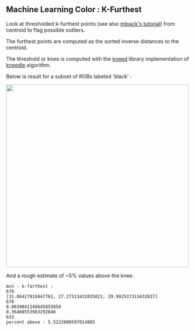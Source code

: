 

## Machine Learning Color : K-Furthest

Look at thresholded k-furthest points (see also [mlpack's tutorial](https://github.com/mlpack/mlpack/blob/master/doc/tutorials/approx_kfn.md)) from centroid to flag possible outliers.

The furthest points are computed as the sorted inverse distances to the centroid.

The threshold or knee is computed with the [kneed](https://pypi.org/project/kneed/) library implementation of [kneedle](https://raghavan.usc.edu/papers/kneedle-simplex11.pdf) algorithm.

Below is result for a subset of RGBs labeled 'black' :

<img src="mcn_kfurthest_01.jpg" width=500px>

And a rough estimate of ~5% values above the knee.

```
mcn - k-farthest :
670
[31.86417910447761, 27.27313432835821, 29.992537313432837]
670
0.0039041140645855858
0.36408553983292846
633
percent above : 5.5223880597014885
```
